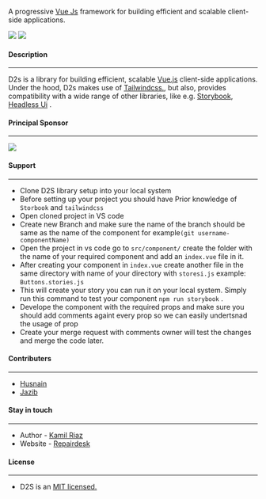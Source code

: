 A progressive [Vue Js](https://vuejs.org/) framework for building efficient and scalable client-side applications.


 ![](https://img.shields.io/github/release/pandao/editor.md.svg) ![](https://img.shields.io/bower/v/editor.md.svg)
#### Description
----
D2s is a library for building efficient, scalable [Vue.js](https://vuejs.org/) client-side applications. Under the hood, D2s makes use of [Tailwindcss.](https://tailwindcss.com/), but also, provides compatibility with a wide range of other libraries, like e.g. [Storybook](https://storybook.js.org/), [Headless Ui](https://headlessui.com/) .


#### Principal Sponsor
----
[![](https://uploads-ssl.webflow.com/5e109dcc98f2dc1a5ed58148/61125b555ae4913652623f25_RD-2.0-Logo-blog-p-500.png)](https://www.repairdesk.co/our-story#:~:text=RepairDesk%20allows%20users%20to%20keep,and%20manage%20invoices%20and%20receipts.)
#### Support
----
- Clone D2S library setup into your local system
- Before setting up your project you should have Prior knowledge of `Storbook` and `tailwindcss`
- Open cloned project in VS code
- Create new Branch and make sure the name of the branch should be same as the name of the component for example`(git username-componentName)`
- Open the project in vs code go to `src/component/` create the folder with the name of your required component and add an `index.vue` file in it.
- After creating your component in `index.vue` create another file in the same directory  with name of your directory with `storesi.js`  example:   `Buttons.stories.js`
- This will create your story you can run it on your local system. Simply run this command to test your component  `npm run storybook` . 
- Develope the component with the required props and make sure you should add comments againt every prop so we can easily undertsnad the usage of  prop
- Create your merge request with comments owner will  test the changes and merge the code later.



#### Contributers
----
- [Husnain](https://github.com/ali-husnain)
- [Jazib](https://github.com/jazib-ali)

#### Stay in touch
----
- Author - [Kamil Riaz](https://github.com/thekamilhayyat)
- Website - [Repairdesk](https://www.repairdesk.co/our-story#:~:text=RepairDesk%20allows%20users%20to%20keep,and%20manage%20invoices%20and%20receipts.)

#### License 
----
- D2S is an [MIT licensed.](https://github.com/git/git-scm.com/blob/main/MIT-LICENSE.txt) 


